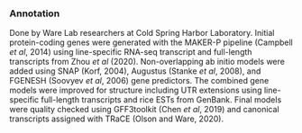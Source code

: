 ### Annotation
Done by Ware Lab researchers at Cold Spring Harbor Laboratory. Initial protein-coding genes were generated with the MAKER-P pipeline (Campbell *et al*, 2014) using line-specific RNA-seq transcript and full-length transcripts from Zhou *et al* (2020). Non-overlapping ab initio models were added using SNAP (Korf, 2004), Augustus (Stanke *et al*, 2008), and FGENESH (Soovyev *et al*, 2006) gene predictors. The combined gene models were improved for structure including UTR extensions using line-specific full-length transcripts and rice ESTs from GenBank. Final models were quality checked using GFF3toolkit (Chen *et al*, 2019) and canonical transcripts assigned with TRaCE (Olson and Ware, 2020).
